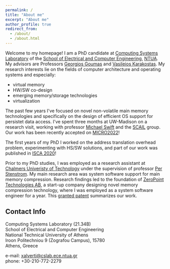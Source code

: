 ```yaml
---
permalink: /
title: "About me"
excerpt: "About me"
author_profile: true
redirect_from: 
  - /about/
  - /about.html
---
```



Welcome to my homepage! I am a PhD candidate at [Computing Systems Laboratory](http://www.cslab.ece.ntua.gr) of the [School of Electrical and Computer Engineering](http://www.ece.ntua.gr), [NTUA](http://www.ntua.gr).  
My advisors are Professors [Georgios Goumas](http://www.cslab.ntua.gr/~goumas/) and [Vasileios Karakostas](http://www.cslab.ece.ntua.gr/~vkarakos/). 
My research interests lie on the fields of computer architecture and operating systems and especially:

* virtual memory
* HW/SW co-design
* emerging memory/storage technologies
* virtualization

The past few years I've focused on novel non-volatile main memory technologies and specifically on the design of efficient OS support for persistet data access.
I've spent three months at UW-Madison on a research visit, working with professor [Michael Swift](https://pages.cs.wisc.edu/~swift/) and the [SCAIL](https://scail.cs.wisc.edu/) group. 
Our work has been recently accepted on [MICRO2022](/publications/micro2020-daxvm)! 


The first years of my PhD I worked on the address translation overhead problem, experimenting
with HS/SW solutions, and part of our work was published in [ISCA 2020](/publications/isca2020-contiguity)!
<!--- 
I'm also interested in novel non-volatile main memory technolοgy and I'm currently working on the design of 
efficient operating system (OS) support for persistent data access. 
--->

Prior to my PhD studies, I was employed as a research assistant at [Chalmers Univeristy of Technology](https://www.chalmers.se/en/Pages/default.aspx) under the supervision of professor [Per Stenstrom](http://www.cse.chalmers.se/~pers/). 
My main research area was system software support for main memory compression. 
Research findings led to the foundation of [ZeroPoint Technologies AB](https://wp.zptcorp.com/), a start-up company designing novel memory compression technology, where I was employed as
a system software engineer for a year. This [granted patent](https://worldwide.espacenet.com/publicationDetails/biblio?FT=D&date=20210518&DB=&locale=en_EP&CC=SE&NR=543649C2&KC=C2&ND=4) summarizes our work. 
<!---
I still maintain collaboration with ZeroPoint
as we work jointly on EU2020 project [EuroExa](https://euroexa.eu/). 
--->

## Contact Info
Computing Systems Laboratory (21.34B)<br/>
School of Electrical and Computer Engineering<br/>
National Technical University of Athens<br/>
Iroon Politechniou 9 (Zografou Campus), 15780<br/>
Athens, Greece

e-mail: xalverti@cslab.ece.ntua.gr<br/>
phone: +30-210-772-2279

